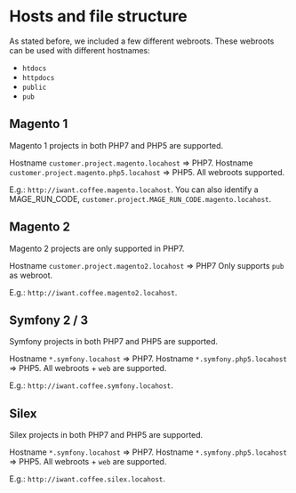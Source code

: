 # Hosts and file structure

As stated before, we included a few different webroots. These webroots can be used with different hostnames:
 
 - `htdocs`
 - `httpdocs`
 - `public`
 - `pub`

## Magento 1
Magento 1 projects in both PHP7 and PHP5 are supported. 

Hostname `customer.project.magento.locahost` => PHP7.
Hostname `customer.project.magento.php5.locahost` => PHP5.
All webroots supported.

E.g.: `http://iwant.coffee.magento.locahost`.
You can also identify a MAGE_RUN_CODE, `customer.project.MAGE_RUN_CODE.magento.locahost`.

## Magento 2
Magento 2 projects are only supported in PHP7. 

Hostname `customer.project.magento2.locahost` => PHP7
Only supports `pub` as webroot.

E.g.: `http://iwant.coffee.magento2.locahost`.

## Symfony 2 / 3
Symfony projects in both PHP7 and PHP5 are supported.

Hostname `*.symfony.locahost` => PHP7.
Hostname `*.symfony.php5.locahost` => PHP5.
All webroots + `web` are supported.

E.g.: `http://iwant.coffee.symfony.locahost`.

## Silex
Silex projects in both PHP7 and PHP5 are supported.

Hostname `*.symfony.locahost` => PHP7.
Hostname `*.symfony.php5.locahost` => PHP5.
All webroots + `web` are supported.

E.g.: `http://iwant.coffee.silex.locahost`.
